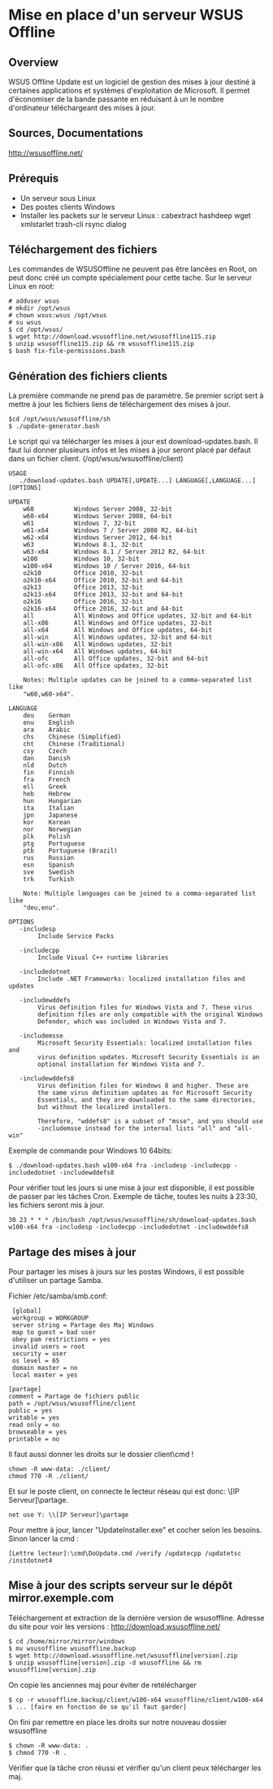# Mise en place d'un serveur WSUS Offline

## Overview
WSUS Offline Update est un logiciel de gestion des mises à jour destiné à certaines applications et systèmes d'exploitation de Microsoft.
Il permet d'économiser de la bande passante en réduisant à un le nombre d'ordinateur téléchargeant des mises à jour.

## Sources, Documentations
http://wsusoffline.net/

## Prérequis
- Un serveur sous Linux
- Des postes clients Windows
- Installer les packets sur le serveur Linux : cabextract hashdeep wget xmlstarlet trash-cli rsync dialog

## Téléchargement des fichiers
Les commandes de WSUSOffline ne peuvent pas être lancées en Root, on peut donc créé un compte spécialement pour cette tache.
Sur le serveur Linux en root:

```
# adduser wsus
# mkdir /opt/wsus
# chown wsus:wsus /opt/wsus
# su wsus
$ cd /opt/wsus/
$ wget http://download.wsusoffline.net/wsusoffline115.zip
$ unzip wsusoffline115.zip && rm wsusoffline115.zip
$ bash fix-file-permissions.bash
```

## Génération des fichiers clients
La première commande ne prend pas de paramètre. Se premier script sert à mettre à jour les fichiers liens de téléchargement des mises à jour.

```
$cd /opt/wsus/wsusoffline/sh
$ ./update-generator.bash
```

Le script qui va télécharger les mises à jour est download-updates.bash. Il faut lui donner plusieurs infos et les mises à jour seront placé par défaut dans un fichier client. (/opt/wsus/wsusoffline/client)

```
USAGE
   ./download-updates.bash UPDATE[,UPDATE...] LANGUAGE[,LANGUAGE...]    [OPTIONS]

UPDATE
    w60           Windows Server 2008, 32-bit
    w60-x64       Windows Server 2008, 64-bit
    w61           Windows 7, 32-bit
    w61-x64       Windows 7 / Server 2008 R2, 64-bit
    w62-x64       Windows Server 2012, 64-bit
    w63           Windows 8.1, 32-bit
    w63-x64       Windows 8.1 / Server 2012 R2, 64-bit
    w100          Windows 10, 32-bit
    w100-x64      Windows 10 / Server 2016, 64-bit
    o2k10         Office 2010, 32-bit
    o2k10-x64     Office 2010, 32-bit and 64-bit
    o2k13         Office 2013, 32-bit
    o2k13-x64     Office 2013, 32-bit and 64-bit
    o2k16         Office 2016, 32-bit
    o2k16-x64     Office 2016, 32-bit and 64-bit
    all           All Windows and Office updates, 32-bit and 64-bit
    all-x86       All Windows and Office updates, 32-bit
    all-x64       All Windows and Office updates, 64-bit
    all-win       All Windows updates, 32-bit and 64-bit
    all-win-x86   All Windows updates, 32-bit
    all-win-x64   All Windows updates, 64-bit
    all-ofc       All Office updates, 32-bit and 64-bit
    all-ofc-x86   All Office updates, 32-bit

    Notes: Multiple updates can be joined to a comma-separated list like
    "w60,w60-x64".

LANGUAGE
    deu    German
    enu    English
    ara    Arabic
    chs    Chinese (Simplified)
    cht    Chinese (Traditional)
    csy    Czech
    dan    Danish
    nld    Dutch
    fin    Finnish
    fra    French
    ell    Greek
    heb    Hebrew
    hun    Hungarian
    ita    Italian
    jpn    Japanese
    kor    Korean
    nor    Norwegian
    plk    Polish
    ptg    Portuguese
    ptb    Portuguese (Brazil)
    rus    Russian
    esn    Spanish
    sve    Swedish
    trk    Turkish

    Note: Multiple languages can be joined to a comma-separated list like
    "deu,enu".

OPTIONS
   -includesp
        Include Service Packs

   -includecpp
        Include Visual C++ runtime libraries

   -includedotnet
        Include .NET Frameworks: localized installation files and updates

   -includewddefs
        Virus definition files for Windows Vista and 7. These virus
        definition files are only compatible with the original Windows
        Defender, which was included in Windows Vista and 7.

   -includemsse
        Microsoft Security Essentials: localized installation files and
        virus definition updates. Microsoft Security Essentials is an
        optional installation for Windows Vista and 7.

   -includewddefs8
        Virus definition files for Windows 8 and higher. These are
        the same virus definition updates as for Microsoft Security
        Essentials, and they are downloaded to the same directories,
        but without the localized installers.

        Therefore, "wddefs8" is a subset of "msse", and you should use
        -includemsse instead for the internal lists "all" and "all-win"
```

Exemple de commande pour Windows 10 64bits:

```
$ ./download-updates.bash w100-x64 fra -includesp -includecpp -includedotnet -includewddefs8
```

Pour vérifier tout les jours si une mise à jour est disponible, il est possible de passer par les tâches Cron.
Exemple de tâche, toutes les nuits à 23:30, les fichiers seront mis à jour.

```
30 23 * * * /bin/bash /opt/wsus/wsusoffline/sh/download-updates.bash w100-x64 fra -includesp -includecpp -includedotnet -includewddefs8
```

## Partage des mises à jour
Pour partager les mises à jours sur les postes Windows, il est possible d'utiliser un partage Samba.

Fichier /etc/samba/smb.conf:

```
 [global]
 workgroup = WORKGROUP
 server string = Partage des Maj Windows
 map to guest = bad user
 obey pam restrictions = yes
 invalid users = root
 security = user
 os level = 65
 domain master = no
 local master = yes

[partage]
comment = Partage de fichiers public
path = /opt/wsus/wsusoffline/client
public = yes
writable = yes
read only = no
browseable = yes
printable = no
```

Il faut aussi donner les droits sur le dossier client\cmd !
```
chown -R www-data: ./client/
chmod 770 -R ./client/
```
Et sur le poste client, on connecte le lecteur réseau qui est donc: \\[IP Serveur]\partage.

```
net use Y: \\[IP Serveur]\partage
```

Pour mettre à jour, lancer "UpdateInstaller.exe" et cocher selon les besoins. Sinon lancer la cmd :

```
[Lettre lecteur]:\cmd\DoUpdate.cmd /verify /updatecpp /updatetsc /instdotnet4
```

## Mise à jour des scripts serveur sur le dépôt mirror.exemple.com

Téléchargement et extraction de la dernière version de wsusoffline.
Adresse du site pour voir les versions : http://download.wsusoffline.net/
```
$ cd /home/mirror/mirror/windows
$ mv wsusoffline wsusoffline.backup
$ wget http://download.wsusoffline.net/wsusoffline[version].zip
$ unzip wsusoffline[version].zip -d wsusoffline && rm wsusoffline[version].zip
```

On copie les anciennes maj pour éviter de retélécharger
```
$ cp -r wsusoffline.backup/client/w100-x64 wsusoffline/client/w100-x64
$ ... [faire en fonction de se qu'il faut garder]
```

On fini par remettre en place les droits sur notre nouveau dossier wsusoffline
```
$ chown -R www-data: .
$ chmod 770 -R .
```

Vérifier que la tâche cron réussi et vérifier qu'un client peux télécharger les maj.
